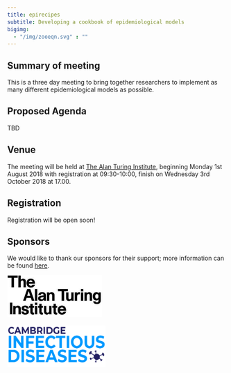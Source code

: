 ```yaml
---
title: epirecipes
subtitle: Developing a cookbook of epidemiological models
bigimg:
  - "/img/zooeqn.svg" : ""
---
```


## Summary of meeting

This is a three day meeting to bring together researchers to implement as many different epidemiological models as possible.

## Proposed Agenda

TBD

## Venue

The meeting will be held at [The Alan Turing Institute](https:/www.turing.ac.uk/), beginning Monday 1st August 2018 with registration at 09:30-10:00, finish on Wednesday 3rd October 2018 at 17.00.

## Registration

Registration will be open soon!

## Sponsors

We would like to thank our sponsors for their support; more information can be found [here](http://epirecip.es/sponsors).

<img src="img/ati.jpeg" alt="The Alan Turing Institute" height="96">
<br>
<br>
<img src="img/cid.png" alt="Cambridge Infectious Diseases" height="96">

